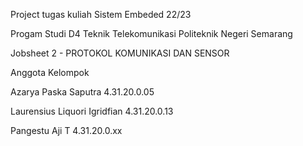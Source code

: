 Project tugas kuliah Sistem Embeded 22/23

Progam Studi D4 Teknik Telekomunikasi Politeknik Negeri Semarang

Jobsheet 2 - PROTOKOL KOMUNIKASI DAN SENSOR

Anggota Kelompok

Azarya Paska Saputra 4.31.20.0.05

Laurensius Liquori Igridfian 4.31.20.0.13

Pangestu Aji T 4.31.20.0.xx